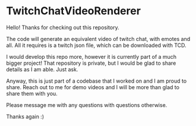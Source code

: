 # TwitchChatVideoRenderer

Hello! Thanks for checking out this repository.

The code will generate an equivalent video of twitch chat, with emotes and all. All it requires is a twitch json file, which can be downloaded with TCD.

I would develop this repo more, however it is currently part of a much bigger project! That repository is private, but I would be glad to share details as I am able. Just ask. 

Anyway, this is just part of a codebase that I worked on and I am proud to share. Reach out to me for demo videos and I will be more than glad to share them with you.

Please message me with any questions with questions otherwise.

Thanks again :)
